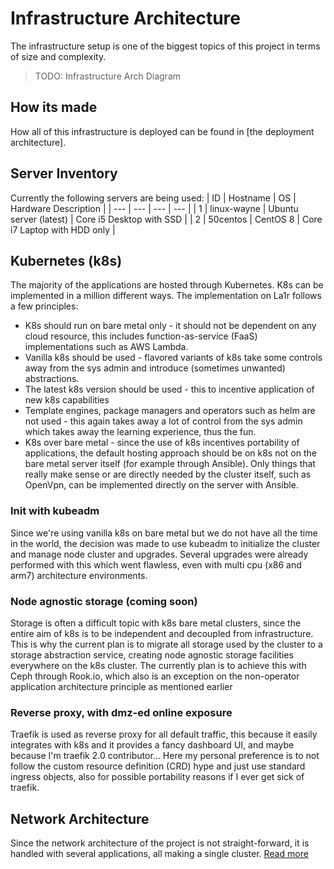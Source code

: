 # Infrastructure Architecture
The infrastructure setup is one of the biggest topics of this project in terms of size and complexity.
> TODO: Infrastructure Arch Diagram

## How its made
How all of this infrastructure is deployed can be found in [the deployment architecture].

## Server Inventory
Currently the following servers are being used:
| ID  | Hostname    | OS                     | Hardware Description          |
| --- | ---         | ---                    | ---                           |
| 1   | linux-wayne | Ubuntu server (latest) | Core i5 Desktop with SSD      |
| 2   | 50centos    | CentOS 8               | Core i7 Laptop with HDD only  |
 
## Kubernetes (k8s)
The majority of the applications are hosted through Kubernetes.
K8s can be implemented in a million different ways. The implementation on La1r follows a few principles:

* K8s should run on bare metal only - it should not be dependent on any cloud resource, this includes function-as-service (FaaS) implementations such as AWS Lambda.
* Vanilla k8s should be used - flavored variants of k8s take some controls away from the sys admin and introduce (sometimes unwanted) abstractions.
* The latest k8s version should be used - this to incentive application of new k8s capabilities
* Template engines, package managers and operators such as helm are not used - this again takes away a lot of control from the sys admin which takes away the learning experience, thus the fun.
* K8s over bare metal - since the use of k8s incentives portability of applications, the default hosting approach should be on k8s not on the bare metal server itself (for example through Ansible). Only things that really make sense or are directly needed by the cluster itself, such as OpenVpn, can be implemented directly on the server with Ansible.
  
### Init with kubeadm
Since we're using vanilla k8s on bare metal but we do not have all the time in the world, the decision was made to use kubeadm to initialize the cluster and manage node cluster and upgrades. Several upgrades were already performed with this which went flawless, even with multi cpu (x86 and arm7) architecture environments.

### Node agnostic storage (coming soon)
Storage is often a difficult topic with k8s bare metal clusters, since the entire aim of k8s is to be independent and decoupled from infrastructure. This is why the current plan is to migrate all storage used by the cluster to a storage abstraction service, creating node agnostic storage facilities everywhere on the k8s cluster. The currently plan is to achieve this with Ceph through Rook.io, which also is an exception on the non-operator application architecture principle as mentioned earlier

### Reverse proxy, with dmz-ed online exposure
Traefik is used as reverse proxy for all default traffic, this because it easily integrates with k8s and it provides a fancy dashboard UI, and maybe because I'm traefik 2.0 contributor...
Here my personal preference is to not follow the custom resource definition (CRD) hype and just use standard ingress objects, also for possible portability reasons if I ever get sick of traefik.


## Network Architecture
Since the network architecture of the project is not straight-forward, it is handled with several applications, all making a single cluster.
[ Read more ](./network-architecture/_index.md)